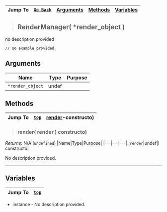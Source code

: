 |Jump To|[`Go Back`]()|[Arguments](#arguments)|[Methods](#methods)|[Variables](#variables)|
|---|---|---|---|---|
>## RenderManager( *render_object )
no description provided
```GML
// no example provided
```
## Arguments
|Name|Type|Purpose|
|---|---|---|
|`*render_object`|undef||
## Methods
|Jump To|[`top`](#)|[render](#render-render-)-constructo)|
|---|---|---|
> ### render( render ) constructo)
*Returns:* N/A (`undefined`)
|Name|Type|Purpose|
|---|---|---|
|`render`|undef|) constructo|

No description provided.
***
## Variables
|Jump To|[`top`](#)|
|---|---|

* instance - No description provided.

